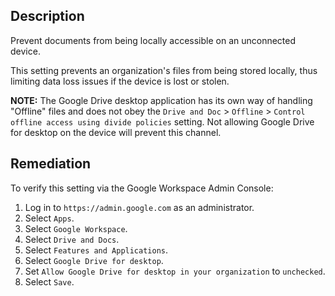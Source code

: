 ## Description

Prevent documents from being locally accessible on an unconnected device.

This setting prevents an organization's files from being stored locally, thus limiting data loss issues if the device is lost or stolen.

**NOTE:** The Google Drive desktop application has its own way of handling "Offline" files and does not obey the `Drive and Doc` > `Offline` > `Control offline access using divide policies` setting. Not allowing Google Drive for desktop on the device will prevent this channel.

## Remediation

To verify this setting via the Google Workspace Admin Console:

1. Log in to `https://admin.google.com` as an administrator.
2. Select `Apps`.
3. Select `Google Workspace`.
4. Select `Drive and Docs`.
5. Select `Features and Applications`.
6. Select `Google Drive for desktop`.
7. Set `Allow Google Drive for desktop in your organization` to `unchecked`.
8. Select `Save`.
